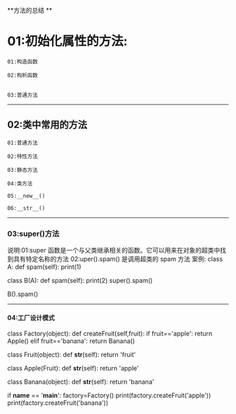 **方法的总结
**
# 01:初始化属性的方法: #
    01:构造函数

    02:构析函数


    03:普通方法
-------------------------------------------------------------------------------------------------------------------
## 02:类中常用的方法 ##
	01:普通方法
	
	02:特性方法
	
	03:静态方法
	
	04:类方法
	
	05:__new__()  
	
	06:__str__()
----------------------------------------------------------------------------------------------------------------------
### 03:super()方法 ###

说明:01:super 函数是一个与父类继承相关的函数。它可以用来在对象的超类中找到具有特定名称的方法
	 02:uper().spam() 是调用超类的 spam 方法
案例:
class A:
  def spam(self):
    print(1)

class B(A):
  def spam(self):
    print(2)
    super().spam()
            
B().spam()

--------------------------------------------------------------------------------------------------------------------
#### 04:工厂设计模式 ####
class Factory(object):
	def createFruit(self,fruit):
		if fruit=='apple':
			return Apple()
		elif fruit=='banana':
			return Banana()

class Fruit(object):
	def __str__(self):
		return 'fruit'

class Apple(Fruit):
	def __str__(self):
		return 'apple'

class Banana(object):
	def __str__(self):
		return 'banana'


if __name__ == '__main__':
	factory=Factory()
	print(factory.createFruit('apple'))
	print(factory.createFruit('banana'))


